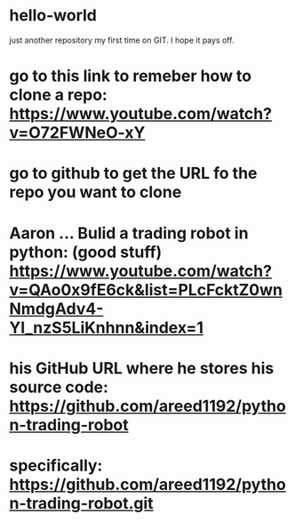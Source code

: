 # hello-world
just another repository
my first time on GIT.  I hope it pays off.

# go to this link to remeber how to clone a repo:   https://www.youtube.com/watch?v=O72FWNeO-xY
# go to github to get the URL fo the repo you want to clone


# Aaron ...   Bulid a trading robot in python: (good stuff)    https://www.youtube.com/watch?v=QAo0x9fE6ck&list=PLcFcktZ0wnNmdgAdv4-Yl_nzS5LiKnhnn&index=1
#             his GitHub URL where he stores his source code:  https://github.com/areed1192/python-trading-robot
#                   specifically:                              https://github.com/areed1192/python-trading-robot.git
#                                       
